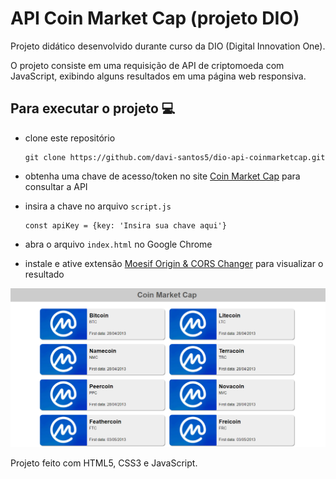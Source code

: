 # API Coin Market Cap (projeto DIO)

Projeto didático desenvolvido durante curso da DIO (Digital Innovation One).

O projeto consiste em uma requisição de API de criptomoeda com JavaScript, exibindo alguns resultados em uma página web responsiva.

## Para executar o projeto :computer:

- clone este repositório 

  ```
  git clone https://github.com/davi-santos5/dio-api-coinmarketcap.git
  ```

- obtenha uma chave de acesso/token no site [Coin Market Cap](https://pro.coinmarketcap.com/account) para consultar a API

- insira a chave no arquivo `script.js` 

  ```
  const apiKey = {key: 'Insira sua chave aqui'}
  ```

- abra o arquivo `index.html` no Google Chrome

- instale e ative extensão [Moesif Origin & CORS Changer](https://chrome.google.com/webstore/detail/moesif-origin-cors-change/digfbfaphojjndkpccljibejjbppifbc?hl=pt-BR) para visualizar o resultado



![page-screenshot](./screenshot.png)



Projeto feito com HTML5, CSS3 e JavaScript.
